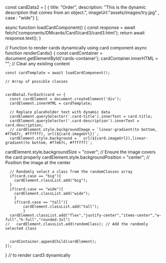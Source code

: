 const cardData2 = [
  { title: "Order",
  description: "This is the dynamic description that comes from an object.",
  imageUrl:"assets/images/try.jpg" ,
  case : "wide"}
  ];


async function loadCardComponent() {
  const response = await fetch('components/DMcards/Card1/card3/card3.html');
  return await response.text();
}

// Function to render cards dynamically using card component
async function renderCards() {
    const cardContainer = document.getElementById('cards-container');
    cardContainer.innerHTML = ""; // Clear any existing content
  
    const cardTemplate = await loadCardComponent();
  
    // Array of possible classes

    
    cardData2.forEach(card => {
      const cardElement = document.createElement('div');
      cardElement.innerHTML = cardTemplate;
      
      // Replace placeholder text with dynamic data
      cardElement.querySelector('.card-title').innerText = card.title;
      cardElement.querySelector('.card-description').innerText = card.description;
      // cardElement.style.backgroundImage = `linear-gradient(to bottom, #f7e67c, #ffffff), url(${card.imageUrl})`;
      cardElement.style.background = ` url(${card.imageUrl}),linear-gradient(to bottom, #f7e67c, #ffffff)`;
cardElement.style.backgroundSize = "cover";  // Ensure the image covers the card properly
cardElement.style.backgroundPosition = "center"; // Position the image at the center

        
      // Randomly select a class from the randomClasses array
      if(card.case == "big"){
        cardElement.classList.add("big");
      }
      if(card.case == "wide"){
        cardElement.classList.add("wide");
        }
        if(card.case == "tall"){
            cardElement.classList.add("tall");
            }
      cardElement.classList.add("flex","justify-center","items-center","w-full","h-full","rounded-3xl")
    //   cardElement.classList.add(randomClass); // Add the randomly selected class
      
  
      cardContainer.appendChild(cardElement);
    });
  }
 // to render card3 dynamically
  
